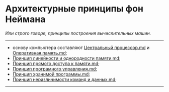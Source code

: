 # Архитектурные принципы фон Неймана 
*Или строго говоря, принципы построения вычислительных машин.*

---
- основу компьютера составляют [Центральный процессор.md](Центральный%20процессор.md) и [Оперативная память.md](Оперативная%20память.md);
- [Принцип линейности и однородности памяти.md](Принцип%20линейности%20и%20однородности%20памяти.md);
- [Принцип прямого доступа к памяти.md](Принцип%20прямого%20доступа%20к%20памяти.md);
- [Принцип програмного управления.md](Принцип%20програмного%20управления.md);
- [Принцип хранимой программы.md](Принцип%20хранимой%20программы.md);
- [Принцип неразличимости команд и данных.md](Принцип%20неразличимости%20команд%20и%20данных.md);
---